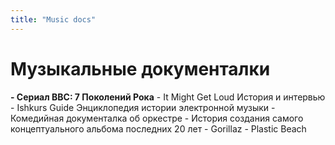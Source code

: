 ```yaml
---
title: "Music docs"
---
```

# Музыкальные документалки
**- Сериал BBC: 7 Поколений Рока**
		- It Might Get Loud
		  История и интервью
		- Ishkurs Guide
		  Энциклопедия истории электронной
		музыки
		- Комедийная документалка об оркестре
		- История создания самого
		концептуального альбома последних 20
		лет
		- Gorillaz - Plastic Beach